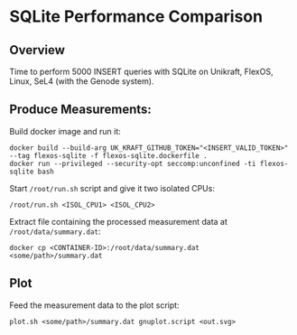 # SQLite Performance Comparison

## Overview

Time to perform 5000 INSERT queries with SQLite on Unikraft, FlexOS, Linux, SeL4
(with the Genode system). 

## Produce Measurements:
Build docker image and run it:
```
docker build --build-arg UK_KRAFT_GITHUB_TOKEN="<INSERT_VALID_TOKEN>" --tag flexos-sqlite -f flexos-sqlite.dockerfile .
docker run --privileged --security-opt seccomp:unconfined -ti flexos-sqlite bash
```

Start `/root/run.sh` script and give it two isolated CPUs:
```
/root/run.sh <ISOL_CPU1> <ISOL_CPU2>
```

Extract file containing the processed measurement data at `/root/data/summary.dat`:
```
docker cp <CONTAINER-ID>:/root/data/summary.dat <some/path>/summary.dat
```

## Plot
Feed the measurement data to the plot script:
```
plot.sh <some/path>/summary.dat gnuplot.script <out.svg>
```
